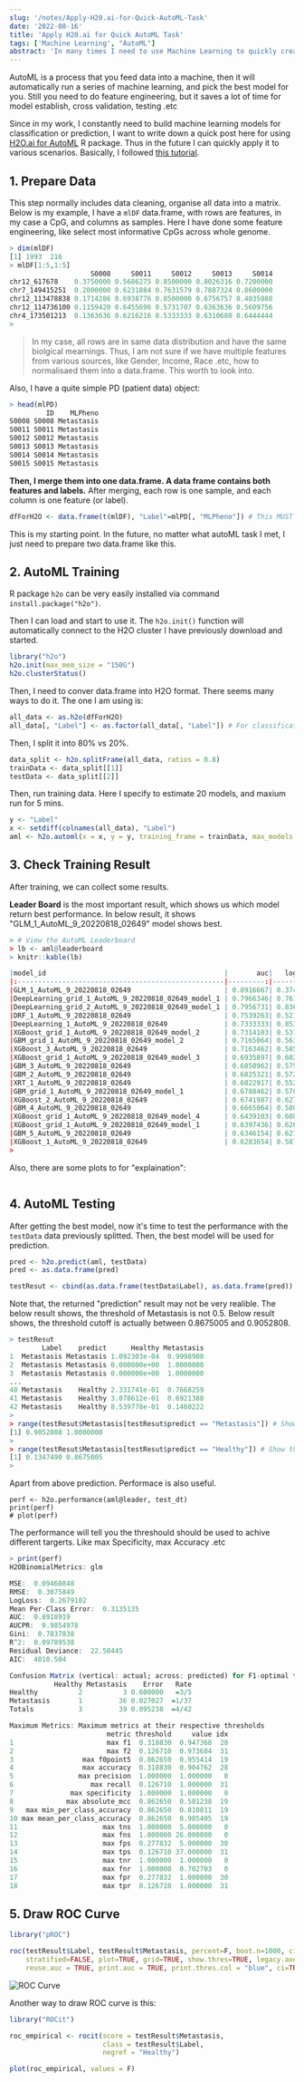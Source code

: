 ```yaml
---
slug: '/notes/Apply-H20.ai-for-Quick-AutoML-Task'
date: '2022-08-16'
title: 'Apply H20.ai for Quick AutoML Task'
tags: ['Machine Learning', "AutoML"]
abstract: 'In many times I need to use Machine Learning to quickly create a model for classification. AutoML seems to be a really good way to do it. Here I want to record a bit my code snippets of running H2o.ai, then in the future I can apply this code quickly for prototyping.'
---
```


AutoML is a process that you feed data into a machine, then it will automatically run a series of machine learning, and pick the best model for you. Still you need to do feature engineering, but it saves a lot of time for model establish, cross validation, testing .etc

Since in my work, I constantly need to build machine learning models for classification or prediction, I want to write down a quick post here for using [H2O.ai for AutoML](https://docs.h2o.ai/h2o/latest-stable/h2o-docs/welcome.html) R package. Thus in the future I can quickly apply it to various scenarios. Basically, I followed [this tutorial](https://docs.h2o.ai/h2o/latest-stable/h2o-docs/automl.html#).

## 1. Prepare Data

This step normally includes data cleaning, organise all data into a matrix. Below is my example, I have a `mlDF` data.frame, with rows are features, in my case a CpG, and columns as samples. Here I have done some feature engineering, like select most informative CpGs across whole genome.

```R
> dim(mlDF)
[1] 1993  216
> mlDF[1:5,1:5]
                    S0008     S0011     S0012     S0013     S0014
chr12_617678    0.3750000 0.5686275 0.8500000 0.8026316 0.7200000
chr7_149415251  0.2000000 0.6231884 0.7631579 0.7887324 0.8600000
chr12_113478838 0.1714286 0.6938776 0.8500000 0.6756757 0.4035088
chr12_114736100 0.1159420 0.6455696 0.5731707 0.6363636 0.5609756
chr4_173501213  0.1363636 0.6216216 0.5333333 0.6310680 0.6444444
>
```

> In my case, all rows are in same data distribution and have the same biolgical mearnings. Thus, I am not sure if we have multiple features from various sources, like Gender, Income, Race .etc, how to normalisaed them into a data.frame. This worth to look into.

Also, I have a quite simple PD (patient data) object:

```R
> head(mlPD)
         ID    MLPheno
S0008 S0008 Metastasis
S0011 S0011 Metastasis
S0012 S0012 Metastasis
S0013 S0013 Metastasis
S0014 S0014 Metastasis
S0015 S0015 Metastasis
```

**Then, I merge them into one data.frame. A data frame contains both features and labels.** After merging, each row is one sample, and each column is one feature (or label).

```R
dfForH2O <- data.frame(t(mlDF), "Label"=mlPD[, "MLPheno"]) # This MUST be data frame, Matrix will trigger error later.
```

This is my starting point. In the future, no matter what autoML task I met, I just need to prepare two data.frame like this.

## 2. AutoML Training

R package `h2o` can be very easily installed via command `install.package("h2o")`.

Then I can load and start to use it. The `h2o.init()` function will automatically connect to the H2O cluster I have previously download and started.

```R
library("h2o")
h2o.init(max_mem_size = "150G")
h2o.clusterStatus()
```

Then, I need to conver data.frame into H2O format. There seems many ways to do it. The one I am using is:

```R
all_data <- as.h2o(dfForH2O)
all_data[, "Label"] <- as.factor(all_data[, "Label"]) # For classification purpose, change it to factor.
```

Then, I split it into 80% vs 20%.

```R
data_split <- h2o.splitFrame(all_data, ratios = 0.8)
trainData <- data_split[[1]]
testData <- data_split[[2]]
```

Then, run training data. Here I specify to estimate 20 models, and maxium run for 5 mins.

```R
y <- "Label"
x <- setdiff(colnames(all_data), "Label")
aml <- h2o.automl(x = x, y = y, training_frame = trainData, max_models = 20, seed = 1, max_runtime_secs = (5*60))
```

## 3. Check Training Result

After training, we can collect some results.

**Leader Board** is the most important result, which shows us which model return best performance. In below result, it shows "GLM_1_AutoML_9_20220818_02649" model shows best.

```R
> # View the AutoML Leaderboard
> lb <- aml@leaderboard
> knitr::kable(lb)

|model_id                                            |       auc|   logloss|     aucpr| mean_per_class_error|      rmse|       mse|
|:---------------------------------------------------|---------:|---------:|---------:|--------------------:|---------:|---------:|
|GLM_1_AutoML_9_20220818_02649                       | 0.8916667| 0.3746547| 0.9507870|            0.1737179| 0.3483954| 0.1213793|
|DeepLearning_grid_1_AutoML_9_20220818_02649_model_1 | 0.7966346| 0.7616403| 0.9149747|            0.3698718| 0.4541096| 0.2062156|
|DeepLearning_grid_2_AutoML_9_20220818_02649_model_1 | 0.7956731| 0.8362677| 0.9047624|            0.3012821| 0.4853948| 0.2356081|
|DRF_1_AutoML_9_20220818_02649                       | 0.7539263| 0.5219917| 0.8798744|            0.4217949| 0.4216856| 0.1778187|
|DeepLearning_1_AutoML_9_20220818_02649              | 0.7333333| 0.8538869| 0.8815236|            0.4272436| 0.4958518| 0.2458690|
|XGBoost_grid_1_AutoML_9_20220818_02649_model_2      | 0.7314103| 0.5313998| 0.8687330|            0.3794872| 0.4262241| 0.1816670|
|GBM_grid_1_AutoML_9_20220818_02649_model_2          | 0.7165064| 0.5639670| 0.8663521|            0.4464744| 0.4389549| 0.1926814|
|XGBoost_3_AutoML_9_20220818_02649                   | 0.7163462| 0.5853086| 0.8590006|            0.4205128| 0.4410992| 0.1945685|
|XGBoost_grid_1_AutoML_9_20220818_02649_model_3      | 0.6935897| 0.6025834| 0.8501436|            0.4560897| 0.4508583| 0.2032732|
|GBM_3_AutoML_9_20220818_02649                       | 0.6850962| 0.5758231| 0.8457580|            0.4096154| 0.4426083| 0.1959021|
|GBM_2_AutoML_9_20220818_02649                       | 0.6825321| 0.5725574| 0.8396044|            0.4615385| 0.4423293| 0.1956552|
|XRT_1_AutoML_9_20220818_02649                       | 0.6822917| 0.5526121| 0.8399612|            0.4259615| 0.4363727| 0.1904211|
|GBM_grid_1_AutoML_9_20220818_02649_model_1          | 0.6788462| 0.5787583| 0.8417618|            0.4807692| 0.4450885| 0.1981038|
|XGBoost_2_AutoML_9_20220818_02649                   | 0.6741987| 0.6278788| 0.8372321|            0.4041667| 0.4600278| 0.2116256|
|GBM_4_AutoML_9_20220818_02649                       | 0.6665064| 0.5807562| 0.8455535|            0.4464744| 0.4473208| 0.2000959|
|XGBoost_grid_1_AutoML_9_20220818_02649_model_4      | 0.6439103| 0.6080102| 0.8175586|            0.4807692| 0.4550132| 0.2070370|
|XGBoost_grid_1_AutoML_9_20220818_02649_model_1      | 0.6397436| 0.6268736| 0.8186473|            0.4108974| 0.4644690| 0.2157314|
|GBM_5_AutoML_9_20220818_02649                       | 0.6346154| 0.6279713| 0.8233465|            0.4711538| 0.4633673| 0.2147093|
|XGBoost_1_AutoML_9_20220818_02649                   | 0.6283654| 0.5879242| 0.8236014|            0.5000000| 0.4494019| 0.2019621|
>
```

Also, there are some plots to for "explaination":

```R

```

## 4. AutoML Testing

After getting the best model, now it's time to test the performance with the `testData` data previously splitted. Then, the best model will be used for prediction. 

```R
pred <- h2o.predict(aml, testData)
pred <- as.data.frame(pred)

testResut <- cbind(as.data.frame(testData$Label), as.data.frame(pred))
```

Note that, the returned "prediction" result may not be very realible. The below result shows, the threshold of Metastasis is not 0.5. Below result shows, the threshold cutoff is actually between 0.8675005 and 0.9052808.

```R
> testResut
        Label    predict      Healthy Metastasis
1  Metastasis Metastasis 1.092303e-04  0.9998908
2  Metastasis Metastasis 0.000000e+00  1.0000000
3  Metastasis Metastasis 0.000000e+00  1.0000000
...
40 Metastasis    Healthy 2.331741e-01  0.7668259
41 Metastasis    Healthy 3.078612e-01  0.6921388
42 Metastasis    Healthy 8.539778e-01  0.1460222
>
> range(testResut$Metastasis[testResut$predict == "Metastasis"]) # Show the probability range for Metastasis.
[1] 0.9052808 1.0000000
>
> range(testResut$Metastasis[testResut$predict == "Healthy"]) # Show the probability range for Healthy.
[1] 0.1347490 0.8675005
>
```

Apart from above prediction. Performace is also useful.

```
perf <- h2o.performance(aml@leader, test_dt)
print(perf)
# plot(perf)
```

The performance will tell you the threshould should be used to achive different targerts. Like max Specificity, max Accuracy .etc

```R
> print(perf)
H2OBinomialMetrics: glm

MSE:  0.09460848
RMSE:  0.3075849
LogLoss:  0.2679102
Mean Per-Class Error:  0.3135135
AUC:  0.8918919
AUCPR:  0.9854978
Gini:  0.7837838
R^2:  0.09789538
Residual Deviance:  22.50445
AIC:  4010.504

Confusion Matrix (vertical: actual; across: predicted) for F1-optimal threshold:
           Healthy Metastasis    Error   Rate
Healthy          2          3 0.600000   =3/5
Metastasis       1         36 0.027027  =1/37
Totals           3         39 0.095238  =4/42

Maximum Metrics: Maximum metrics at their respective thresholds
                        metric threshold     value idx
1                       max f1  0.318830  0.947368  28
2                       max f2  0.126710  0.973684  31
3                 max f0point5  0.862650  0.955414  19
4                 max accuracy  0.318830  0.904762  28
5                max precision  1.000000  1.000000   0
6                   max recall  0.126710  1.000000  31
7              max specificity  1.000000  1.000000   0
8             max absolute_mcc  0.862650  0.581238  19
9   max min_per_class_accuracy  0.862650  0.810811  19
10 max mean_per_class_accuracy  0.862650  0.905405  19
11                     max tns  1.000000  5.000000   0
12                     max fns  1.000000 26.000000   0
13                     max fps  0.277832  5.000000  30
14                     max tps  0.126710 37.000000  31
15                     max tnr  1.000000  1.000000   0
16                     max fnr  1.000000  0.702703   0
17                     max fpr  0.277832  1.000000  30
18                     max tpr  0.126710  1.000000  31
```

## 5. Draw ROC Curve

```R
library("pROC")

roc(testResult$Label, testResult$Metastasis, percent=F, boot.n=1000, ci.alpha=0.9,
    stratified=FALSE, plot=TRUE, grid=TRUE, show.thres=TRUE, legacy.axes = TRUE,
    reuse.auc = TRUE, print.auc = TRUE, print.thres.col = "blue", ci=TRUE, ci.type="bars", print.thres.cex = 0.7)
```

![ROC Curve](./ROC.png)

Another way to draw ROC curve is this:

```R
library("ROCit")

roc_empirical <- rocit(score = testResult$Metastasis,
                       class = testResult$Label,
                       negref = "Healthy")

plot(roc_empirical, values = F)
```